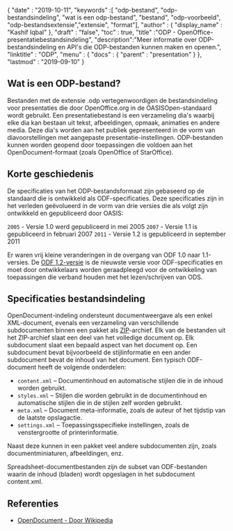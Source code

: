 {
  "date" : "2019-10-11",
  "keywords" :[ "odp-bestand", "odp-bestandsindeling", "wat is een odp-bestand", "bestand", "odp-voorbeeld", "odp-bestandsextensie","extensie", "format"],
  "author" : {
    "display_name" : "Kashif Iqbal"
},
  "draft" : "false",
  "toc" : true,
  "title" :"ODP - OpenOffice-presentatiebestandsindeling",
  "description":"Meer informatie over ODP-bestandsindeling en API's die ODP-bestanden kunnen maken en openen.",
  "linktitle" : "ODP",
  "menu" : {
    "docs" : {
      "parent" : "presentation"
}
},
  "lastmod" : "2019-09-10"
}

## Wat is een ODP-bestand?

Bestanden met de extensie .odp vertegenwoordigen de bestandsindeling voor presentaties die door OpenOffice.org in de OASISOpen-standaard wordt gebruikt. Een presentatiebestand is een verzameling dia's waarbij elke dia kan bestaan uit tekst, afbeeldingen, opmaak, animaties en andere media. Deze dia's worden aan het publiek gepresenteerd in de vorm van diavoorstellingen met aangepaste presentatie-instellingen. ODP-bestanden kunnen worden geopend door toepassingen die voldoen aan het OpenDocument-formaat (zoals OpenOffice of StarOffice).

## Korte geschiedenis

De specificaties van het ODP-bestandsformaat zijn gebaseerd op de standaard die is ontwikkeld als ODF-specificaties. Deze specificaties zijn in het verleden geëvolueerd in de vorm van drie versies die als volgt zijn ontwikkeld en gepubliceerd door OASIS:

`2005` - Versie 1.0 werd gepubliceerd in mei 2005
`2007` - Versie 1.1 is gepubliceerd in februari 2007
`2011` - Versie 1.2 is gepubliceerd in september 2011

Er waren vrij kleine veranderingen in de overgang van ODF 1.0 naar 1.1-versies. De [ODF 1.2-versie](https://www.oasis-open.org/standards#opendocumentv1.2) is de nieuwste versie voor ODF-specificaties en moet door ontwikkelaars worden geraadpleegd voor de ontwikkeling van toepassingen die verband houden met het lezen/schrijven van ODS.

## Specificaties bestandsindeling

OpenDocument-indeling ondersteunt documentweergave als een enkel XML-document, evenals een verzameling van verschillende subdocumenten binnen een pakket als [ZIP](https://docs.fileformat.com/compression/zip/)-archief. Elk van de bestanden uit het ZIP-archief slaat een deel van het volledige document op. Elk subdocument slaat een bepaald aspect van het document op. Een subdocument bevat bijvoorbeeld de stijlinformatie en een ander subdocument bevat de inhoud van het document. Een typisch ODF-document heeft de volgende onderdelen:

* `content.xml` – Documentinhoud en automatische stijlen die in de inhoud worden gebruikt.
* `styles.xml` – Stijlen die worden gebruikt in de documentinhoud en automatische stijlen die in de stijlen zelf worden gebruikt.
* `meta.xml` – Document meta-informatie, zoals de auteur of het tijdstip van de laatste opslagactie.
* `settings.xml` – Toepassingsspecifieke instellingen, zoals de venstergrootte of printerinformatie.

Naast deze kunnen in een pakket veel andere subdocumenten zijn, zoals documentminiaturen, afbeeldingen, enz.

Spreadsheet-documentbestanden zijn de subset van ODF-bestanden waarin de inhoud (bladen) wordt opgeslagen in het subdocument content.xml.

## Referenties

* [OpenDocument - Door Wikipedia](https://en.wikipedia.org/wiki/OpenDocument)

